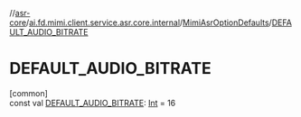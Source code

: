 //[asr-core](../../../index.md)/[ai.fd.mimi.client.service.asr.core.internal](../index.md)/[MimiAsrOptionDefaults](index.md)/[DEFAULT_AUDIO_BITRATE](-d-e-f-a-u-l-t_-a-u-d-i-o_-b-i-t-r-a-t-e.md)

# DEFAULT_AUDIO_BITRATE

[common]\
const val [DEFAULT_AUDIO_BITRATE](-d-e-f-a-u-l-t_-a-u-d-i-o_-b-i-t-r-a-t-e.md): [Int](https://kotlinlang.org/api/core/kotlin-stdlib/kotlin/-int/index.html) = 16
